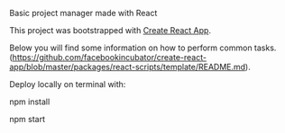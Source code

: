Basic project manager made with React

This project was bootstrapped with [Create React App](https://github.com/facebookincubator/create-react-app).

Below you will find some information on how to perform common tasks.<br>
(https://github.com/facebookincubator/create-react-app/blob/master/packages/react-scripts/template/README.md).

Deploy locally on terminal with:

npm install

npm start